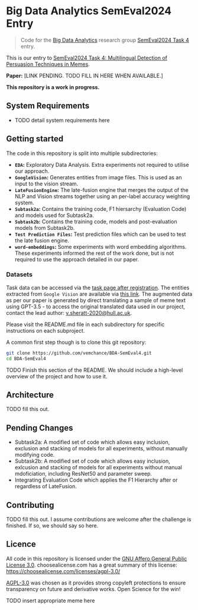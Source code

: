 # Big Data Analytics SemEval2024 Entry

> Code for the [Big Data Analytics](https://bda-hull.github.io/) research group [SemEval2024 Task 4](https://propaganda.math.unipd.it/semeval2024task4/index.html) entry.

This is our entry to [SemEval2024 Task 4: Multilingual Detection of Persuasion Techniques in Memes](https://propaganda.math.unipd.it/semeval2024task4/index.html). 

**Paper:** \[LINK PENDING. TODO FILL IN HERE WHEN AVAILABLE.\]

**This repository is a work in progress.**

## System Requirements
- TODO detail system requirements here

## Getting started
The code in this repository is split into multiple subdirectories:

- **`EDA`:** Exploratory Data Analysis. Extra experiments not required to utilise our approach.
- **`GoogleVision`:** Generates entities from image files. This is used as an input to the vision stream.
- **`LateFusionEngine`:** The late-fusion engine that merges the output of the NLP and Vision streams together using an per-label accuracy weighting system.
- **`Subtask2a`:** Contains the training code, F1 hiersarchy (Evaluation Code) and models used for Subtask2a.
- **`Subtask2b`:** Contains the training code, models and post-evaluation models from Subtask2b.
- **`Test Prediction Files`:** Test prediction files which can be used to test the late fusion engine.
- **`word-embeddings`:** Some experiments with word embedding algorithms. These experiments informed the rest of the work done, but is not required to use the approach detailed in our paper.

### Datasets

Task data can be accessed via the [task page after registration](https://propaganda.math.unipd.it/semeval2024task4/index.html). The entities extracted from `Google Vision` are available via [this link](https://drive.google.com/drive/folders/14PhBsqzrEa4UjjTITCF8pLPWTa8SW6ek?usp=sharing). The augmented data as per our paper is generated by direct translating a sample of meme text using GPT-3.5 - to access the original translated data used in our project, contact the lead author: v.sheratt-2020@hull.ac.uk.

Please visit the README.md file in each subdirectory for specific instructions on each subproject.

A common first step though is to clone this git repository:

```bash
git clone https://github.com/vemchance/BDA-SemEval4.git
cd BDA-SemEval4
```

TODO Finish this section of the README. We should include a high-level overview of the project and how to use it.

## Architecture
TODO fill this out.

## Pending Changes
- Subtask2a: A modified set of code which allows easy inclusion, exclusion and stacking of models for all experiments, without manually modifying code.
- Subtask2b: A modified set of code which allows easy inclusion, exlcusion and stacking of models for all experiments without manual mdoficiation, including ResNet50 and parameter sweep.
- Integrating Evaluation Code which applies the F1 Hierarchy after or regardless of LateFusion.


## Contributing
TODO fill this out. I assume contributions are welcome after the challenge is finished. If so, we should say so here.

## Licence
All code in this repository is licensed under the [GNU Affero General Public License 3.0](./LICENSE.md). choosealicense.com has a great summary of this license: <https://choosealicense.com/licenses/agpl-3.0/>

[AGPL-3.0](https://choosealicense.com/licenses/agpl-3.0/) was chosen as it provides strong copyleft protections to ensure transparency on future and derivative works. Open Science for the win!

TODO insert appropriate meme here
